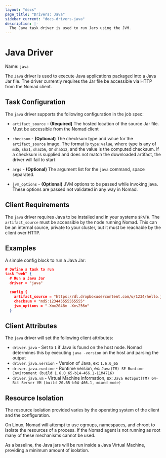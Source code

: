 ```yaml
---
layout: "docs"
page_title: "Drivers: Java"
sidebar_current: "docs-drivers-java"
description: |-
  The Java task driver is used to run Jars using the JVM.
---
```


# Java Driver

Name: `java`

The `Java` driver is used to execute Java applications packaged into a Java Jar 
file. The driver currently requires the Jar file be accessible via
HTTP from the Nomad client. 

## Task Configuration

The `java` driver supports the following configuration in the job spec:

* `artifact_source` - **(Required)** The hosted location of the source Jar file. Must be accessible
from the Nomad client
* `checksum` - **(Optional)** The checksum type and value for the `artifact_source` image.
The format is `type:value`, where type is any of `md5`, `sha1`, `sha256`, or `sha512`,
and the value is the computed checksum. If a checksum is supplied and does not 
match the downloaded artifact, the driver will fail to start

* `args` - **(Optional)** The argument list for the `java` command, space separated.

* `jvm_options` - **(Optional)** JVM options to be passed while invoking java. These options
  are passed not validated in any way in Nomad.

## Client Requirements

The `java` driver requires Java to be installed and in your systems `$PATH`.
The `artifact_source` must be accessible by the node running Nomad. This can be an 
internal source, private to your cluster, but it must be reachable by the client 
over HTTP. 

## Examples

A simple config block to run a Java Jar:

```json
# Define a task to run
task "web" {
  # Run a Java Jar
  driver = "java"

  config {
    artifact_source = "https://dl.dropboxusercontent.com/u/1234/hello.jar"
    checksum = "md5:123445555555555"
    jvm_options = "-Xmx2048m -Xms256m"
  }
```

## Client Attributes

The `java` driver will set the following client attributes:

* `driver.java` - Set to `1` if Java is found on the host node. Nomad determines
this by executing `java -version` on the host and parsing the output
* `driver.java.version` - Version of Java, ex: `1.6.0_65`
* `driver.java.runtime` - Runtime version, ex: `Java(TM) SE Runtime Environment (build 1.6.0_65-b14-466.1-11M4716)`
* `driver.java.vm` - Virtual Machine information, ex: `Java HotSpot(TM) 64-Bit Server VM (build 20.65-b04-466.1, mixed mode)`

## Resource Isolation

The resource isolation provided varies by the operating system of
the client and the configuration.

On Linux, Nomad will attempt to use cgroups, namespaces, and chroot
to isolate the resources of a process. If the Nomad agent is not
running as root many of these mechanisms cannot be used.

As a baseline, the Java jars will be run inside a Java Virtual Machine,
providing a minimum amount of isolation.

